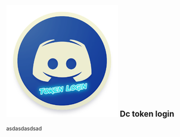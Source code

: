 <img src="https://raw.githubusercontent.com/CoSeR-Source/DC-Token-Login/master/Resources/DC%20Token%20Login.png" height=300 alt=""> Dc token login
---
asdasdasdsad
